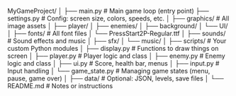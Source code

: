 MyGameProject/
│
├── main.py                # Main game loop (entry point)
├── settings.py            # Config: screen size, colors, speeds, etc.
│
├── graphics/              # All image assets
│   ├── player/
│   ├── enemies/
│   ├── background/
│   └── UI/
│
├── fonts/                 # All font files
│   └── PressStart2P-Regular.ttf
│
├── sounds/                # Sound effects and music
│   ├── sfx/
│   └── music/
│
├── scripts/               # Your custom Python modules
│   ├── display.py         # Functions to draw things on screen
│   ├── player.py          # Player logic and class
│   ├── enemy.py           # Enemy logic and class
│   ├── ui.py              # Score, health bar, menus
│   ├── input.py           # Input handling
│   └── game_state.py      # Managing game states (menu, pause, game over)
│
├── data/                  # Optional: JSON, levels, save files
│
└── README.md              # Notes or instructions
